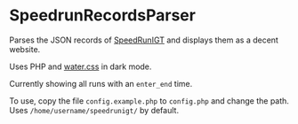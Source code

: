 # SpeedrunRecordsParser
Parses the JSON records of [SpeedRunIGT](https://github.com/RedLime/SpeedRunIGT) and displays them as a decent website.

Uses PHP and [water.css](https://watercss.kognise.dev/) in dark mode.

Currently showing all runs with an `enter_end` time.

To use, copy the file `config.example.php` to `config.php` and change the path. Uses `/home/username/speedrunigt/` by default.
